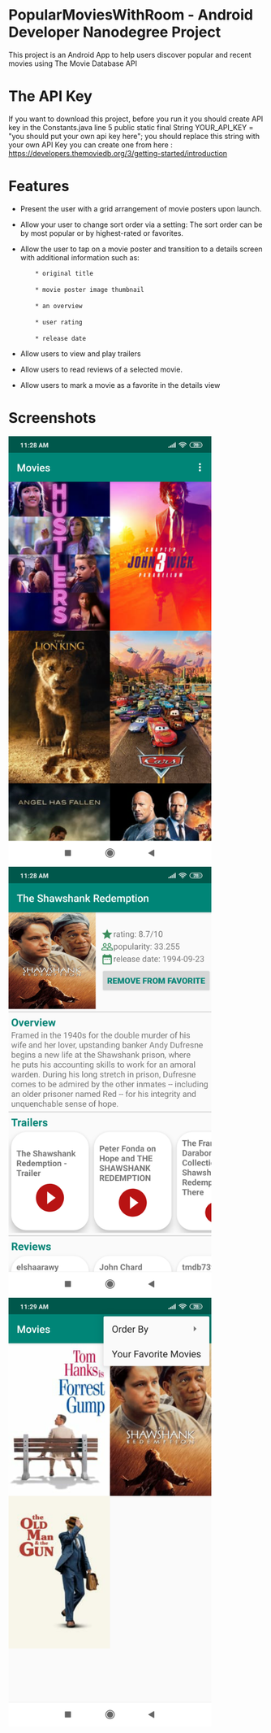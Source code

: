 # PopularMoviesWithRoom - Android Developer Nanodegree Project
This project is an Android App to help users discover popular and recent movies using The Movie Database API 

# The API Key 

If you want to download this project, before you run it you should create API key
in the Constants.java line 5
    public static final String YOUR_API_KEY = "you should put your own api key here";
you should replace this string with your own API Key
you can create one from here :
https://developers.themoviedb.org/3/getting-started/introduction

# Features

* Present the user with a grid arrangement of movie posters upon launch.
* Allow your user to change sort order via a setting:
     The sort order can be by most popular or by highest-rated or favorites.
* Allow the user to tap on a movie poster and transition to a details screen with additional information such as:

          * original title
          
          * movie poster image thumbnail
          
          * an overview 
          
          * user rating 
          
          * release date
* Allow users to view and play trailers  
* Allow users to read reviews of a selected movie.
* Allow users to mark a movie as a favorite in the details view

# Screenshots

<img src="ScreenShots/MainActivity.png" width="400">
<img src="ScreenShots/MovieDetailsActivity.png" width="400">
<img src="ScreenShots/MainAcivityMenu.png" width="400">
